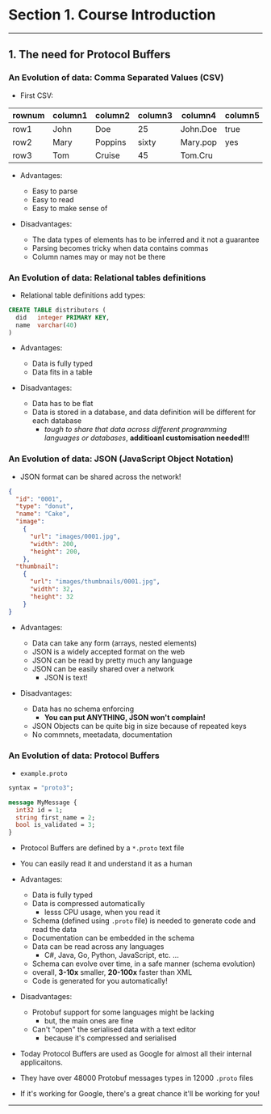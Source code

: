 # Section 1. Course Introduction

---

## 1. The need for Protocol Buffers

### An Evolution of data: **Comma Separated Values (CSV)**

* First CSV:

| rownum | column1 | column2 | column3 | column4 | column5 | column6 |
| --- | --- | --- | --- | --- | --- | --- |
| row1 | John | Doe | 25 | John.Doe | true | OK |
| row2 | Mary | Poppins | sixty | Mary.pop | yes | OK |
| row3 | Tom | Cruise | 45 | Tom.Cru |  |  |

* Advantages:
  * Easy to parse
  * Easy to read
  * Easy to make sense of

* Disadvantages:
  * The data types of elements has to be inferred and it not a guarantee
  * Parsing becomes tricky when data contains commas
  * Column names may or may not be there

### An Evolution of data: **Relational tables definitions**

* Relational table definitions add types:

```sql
CREATE TABLE distributors (
  did   integer PRIMARY KEY,
  name  varchar(40)
)
```

* Advantages:
  * Data is fully typed
  * Data fits in a table

* Disadvantages:
  * Data has to be flat
  * Data is stored in a database, and data definition will be different for each database
    * *tough to share that data across different programming languages or databases*, **additioanl customisation needed!!!**

### An Evolution of data: **JSON (JavaScript Object Notation)**

* JSON format can be shared across the network!

```json
{
  "id": "0001",
  "type": "donut",
  "name": "Cake",
  "image":
    {
      "url": "images/0001.jpg",
      "width": 200,
      "height": 200,
    },
  "thumbnail":
    {
      "url": "images/thumbnails/0001.jpg",
      "width": 32,
      "height": 32
    }
}
```

* Advantages:
  * Data can take any form (arrays, nested elements)
  * JSON is a widely accepted format on the web
  * JSON can be read by pretty much any language
  * JSON can be easily shared over a network
    * JSON is text!

* Disadvantages:
  * Data has no schema enforcing
    * **You can put ANYTHING, JSON won't complain!**
  * JSON Objects can be quite big in size because of repeated keys
  * No commnets, meetadata, documentation

### An Evolution of data: **Protocol Buffers**

* `example.proto`

```proto
syntax = "proto3";

message MyMessage {
  int32 id = 1;
  string first_name = 2;
  bool is_validated = 3;
}
```

* Protocol Buffers are defined by a `*.proto` text file
* You can easily read it and understand it as a human

* Advantages:
  * Data is fully typed
  * Data is compressed automatically
    * lesss CPU usage, when you read it
  * Schema (defined using `.proto` file) is needed to generate code and read the data
  * Documentation can be embedded in the schema
  * Data can be read across any languages
    * C#, Java, Go, Python, JavaScript, etc. ...
  * Schema can evolve over time, in a safe manner (schema evolution)
  * overall, **3-10x** smaller, **20-100x** faster than XML
  * Code is generated for you automatically!

* Disadvantages:
  * Protobuf support for some languages might be lacking 
    * but, the main ones are fine
  * Can't "open" the serialised data with a text editor
    * because it's compressed and serialised

* Today Protocol Buffers are used as Google for almost all their internal applicaitons. 
* They have over 48000 Protobuf messages types in 12000 `.proto` files
* If it's working for Google, there's a great chance it'll be working for you!

---
